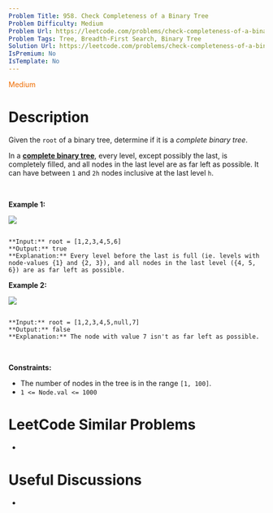 ```yaml
---
Problem Title: 958. Check Completeness of a Binary Tree
Problem Difficulty: Medium
Problem Url: https://leetcode.com/problems/check-completeness-of-a-binary-tree/
Problem Tags: Tree, Breadth-First Search, Binary Tree
Solution Url: https://leetcode.com/problems/check-completeness-of-a-binary-tree/solution/
IsPremium: No
IsTemplate: No
---
```


<span style="color: rgb(239, 108, 0);">Medium</span>

# Description

Given the `root` of a binary tree, determine if it is a *complete binary tree*.


In a **[complete binary tree](http://en.wikipedia.org/wiki/Binary_tree#Types_of_binary_trees)**, every level, except possibly the last, is completely filled, and all nodes in the last level are as far left as possible. It can have between `1` and `2h` nodes inclusive at the last level `h`.


 


**Example 1:**


![](https://assets.leetcode.com/uploads/2018/12/15/complete-binary-tree-1.png)

```

**Input:** root = [1,2,3,4,5,6]
**Output:** true
**Explanation:** Every level before the last is full (ie. levels with node-values {1} and {2, 3}), and all nodes in the last level ({4, 5, 6}) are as far left as possible.

```

**Example 2:**


![](https://assets.leetcode.com/uploads/2018/12/15/complete-binary-tree-2.png)

```

**Input:** root = [1,2,3,4,5,null,7]
**Output:** false
**Explanation:** The node with value 7 isn't as far left as possible.

```

 


**Constraints:**


* The number of nodes in the tree is in the range `[1, 100]`.
* `1 <= Node.val <= 1000`




# LeetCode Similar Problems

- []()

# Useful Discussions

- []()
